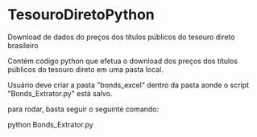 # TesouroDiretoPython
Download de dados do preços dos títulos públicos do tesouro direto brasileiro

Contém código python que efetua o download dos preços dos títulos públicos do tesouro direto em uma pasta local.

Usuário deve criar a pasta "bonds_excel" dentro da pasta aonde o script "Bonds_Extrator.py" está salvo.

para rodar, basta seguir o seguinte comando: 

python Bonds_Extrator.py
